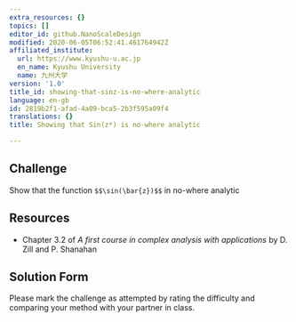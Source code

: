 ```yaml
---
extra_resources: {}
topics: []
editor_id: github.NanoScaleDesign
modified: 2020-06-05T06:52:41.461764942Z
affiliated_institute:
  url: https://www.kyushu-u.ac.jp
  en_name: Kyushu University
  name: 九州大学
version: '1.0'
title_id: showing-that-sinz-is-no-where-analytic
language: en-gb
id: 2819b2f1-afad-4a09-bca5-2b3f595a09f4
translations: {}
title: Showing that Sin(z*) is no-where analytic

---
```


## Challenge
Show that the function `$$\sin(\bar{z})$$` in no-where analytic


## Resources
- Chapter 3.2 of *A first course in complex analysis with applications* by D. Zill and P. Shanahan


## Solution Form
Please mark the challenge as attempted by rating the difficulty and comparing your method with your partner in class.